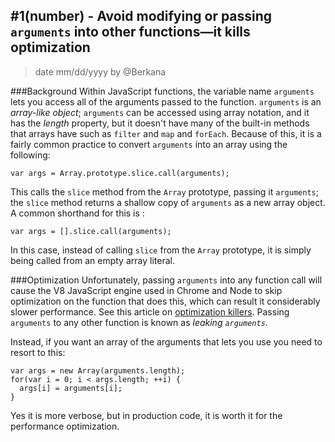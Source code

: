 ## #1(number) - Avoid modifying or passing `arguments` into other functions—it kills optimization
> date mm/dd/yyyy by @Berkana

###Background
Within JavaScript functions, the variable name `arguments` lets you access all of the arguments passed to the function. `arguments` is an *array-like object*; `arguments` can be accessed using array notation, and it has the *length* property, but it doesn't have many of the built-in methods that arrays have such as `filter` and `map` and `forEach`. Because of this, it is a fairly common practice to convert `arguments` into an array using the following:
```
var args = Array.prototype.slice.call(arguments);
```
This calls the `slice` method from the `Array` prototype, passing it `arguments`; the `slice` method returns a shallow copy of `arguments` as a new array object. A common shorthand for this is :
```
var args = [].slice.call(arguments);
```
In this case, instead of calling `slice` from the `Array` prototype, it is simply being called from an empty array literal.

###Optimization
Unfortunately, passing `arguments` into any function call will cause the V8 JavaScript engine used in Chrome and Node to skip optimization on the function that does this, which can result it considerably slower performance. See this article on [optimization killers](https://github.com/petkaantonov/bluebird/wiki/Optimization-killers). Passing `arguments` to any other function is known as *leaking `arguments`*.

Instead, if you want an array of the arguments that lets you use you need to resort to this:
```
var args = new Array(arguments.length);
for(var i = 0; i < args.length; ++i) {
  args[i] = arguments[i];
}
```
Yes it is more verbose, but in production code, it is worth it for the performance optimization.

